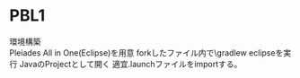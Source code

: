 # PBL1

環境構築  
Pleiades All in One(Eclipse)を用意
forkしたファイル内で\gradlew eclipseを実行
JavaのProjectとして開く
適宜.launchファイルをimportする。
